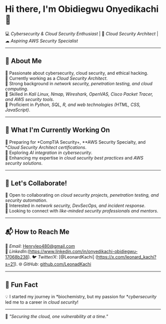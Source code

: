 # Hi there, I'm Obidiegwu Onyedikachi 👋  

💻 *Cybersecurity & Cloud Security Enthusiast* | 🔐 *Cloud Security Architect* | ☁ *Aspiring AWS Security Specialist*  

---

## 🚀 About Me  
🔹 Passionate about cybersecurity, cloud security, and ethical hacking.  
🔹 Currently working as a *Cloud Security Architect*.  
🔹 Strong background in *network security, penetration testing, and cloud computing*.  
🔹 Skilled in *Kali Linux, Nmap, Wireshark, OpenVAS, Cisco Packet Tracer, and AWS security tools*.  
🔹 Proficient in *Python, SQL, R, and web technologies (HTML, CSS, JavaScript)*.  

---

## 🎯 What I'm Currently Working On  
🔹 Preparing for *CompTIA Security+, **AWS Security Specialty, and **Cloud Security Architect certifications*.  
🔹 Exploring *AI integration in cybersecurity*.  
🔹 Enhancing my expertise in *cloud security best practices* and *AWS security solutions*.  

---

## 🤝 Let's Collaborate!  
🔹 Open to collaborating on *cloud security projects, penetration testing, and security automation*.  
🔹 Interested in *network security, DevSecOps, and incident response*.  
🔹 Looking to connect with *like-minded security professionals and mentors*.  

---

## 📬 How to Reach Me  
📧 *Email*: Henryleo480@gmail.com  
🔗 *LinkedIn*:(https://www.linkedin.com/in/onyedikachi-obidiegwu-17068b238).
🐦 *Twitter/X*: [@LeonardKachi] (https://x.com/leonard_kachi?s=21). 
🌐 *GitHub*: [github.com/LeonadKachi](https://github.com/LeonadKachi)  

---

## 📌 Fun Fact  
💡 I started my journey in *biochemistry, but my passion for **cybersecurity* led me to a career in *cloud security*!  

---

🔐 *"Securing the cloud, one vulnerability at a time."*
